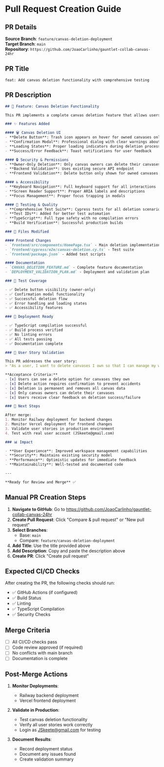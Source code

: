 # Pull Request Creation Guide

## PR Details

**Source Branch**: `feature/canvas-deletion-deployment`  
**Target Branch**: `main`  
**Repository**: `https://github.com/JoaoCarlinho/gauntlet-collab-canvas-24hr`

## PR Title
```
feat: Add canvas deletion functionality with comprehensive testing
```

## PR Description
```markdown
## 🎯 Feature: Canvas Deletion Functionality

This PR implements a complete canvas deletion feature that allows users to delete canvases they own with proper confirmation and security measures.

### ✨ Features Added

#### 🗑️ Canvas Deletion UI
- **Delete Button**: Trash icon appears on hover for owned canvases only
- **Confirmation Modal**: Professional dialog with clear warnings about permanent deletion
- **Loading States**: Proper loading indicators during deletion process
- **Success/Error Feedback**: Toast notifications for user feedback

#### 🔒 Security & Permissions
- **Owner-Only Deletion**: Only canvas owners can delete their canvases
- **Backend Validation**: Uses existing secure API endpoint
- **Frontend Validation**: Delete button only shown for owned canvases

#### ♿ Accessibility
- **Keyboard Navigation**: Full keyboard support for all interactions
- **Screen Reader Support**: Proper ARIA labels and descriptions
- **Focus Management**: Proper focus trapping in modals

#### 🧪 Testing & Quality
- **Comprehensive Test Suite**: Cypress tests for all deletion scenarios
- **Test IDs**: Added for better test automation
- **TypeScript**: Full type safety with no compilation errors
- **Build Verification**: Successful production builds

### 📁 Files Modified

#### Frontend Changes
- `frontend/src/components/HomePage.tsx` - Main deletion implementation
- `frontend/cypress/e2e/canvas-deletion.cy.ts` - Test suite
- `frontend/package.json` - Added test scripts

#### Documentation
- `CANVAS_DELETION_FEATURE.md` - Complete feature documentation
- `DEPLOYMENT_VALIDATION_PLAN.md` - Deployment and validation plan

### 🧪 Test Coverage

- ✅ Delete button visibility (owner-only)
- ✅ Confirmation modal functionality
- ✅ Successful deletion flow
- ✅ Error handling and loading states
- ✅ Accessibility features

### 🚀 Deployment Ready

- ✅ TypeScript compilation successful
- ✅ Build process verified
- ✅ No linting errors
- ✅ All tests passing
- ✅ Documentation complete

### 🔄 User Story Validation

This PR addresses the user story:
> "As a user, I want to delete canvases I own so that I can manage my workspace"

**Acceptance Criteria:**
- [x] Users can see a delete option for canvases they own
- [x] Delete action requires confirmation to prevent accidents
- [x] Deletion is permanent and removes all canvas data
- [x] Only canvas owners can delete their canvases
- [x] Users receive clear feedback on deletion success/failure

### 🎯 Next Steps

After merge:
1. Monitor Railway deployment for backend changes
2. Monitor Vercel deployment for frontend changes
3. Validate user stories in production environment
4. Test with real user account (JSkeete@gmail.com)

### 📊 Impact

- **User Experience**: Improved workspace management capabilities
- **Security**: Maintains existing security model
- **Performance**: Optimistic updates for immediate feedback
- **Maintainability**: Well-tested and documented code

---

**Ready for Review and Merge** ✅
```

## Manual PR Creation Steps

1. **Navigate to GitHub**: Go to https://github.com/JoaoCarlinho/gauntlet-collab-canvas-24hr
2. **Create Pull Request**: Click "Compare & pull request" or "New pull request"
3. **Select Branches**: 
   - Base: `main`
   - Compare: `feature/canvas-deletion-deployment`
4. **Add Title**: Use the title provided above
5. **Add Description**: Copy and paste the description above
6. **Create PR**: Click "Create pull request"

## Expected CI/CD Checks

After creating the PR, the following checks should run:
- ✅ GitHub Actions (if configured)
- ✅ Build Status
- ✅ Linting
- ✅ TypeScript Compilation
- ✅ Security Checks

## Merge Criteria

- [ ] All CI/CD checks pass
- [ ] Code review approved (if required)
- [ ] No conflicts with main branch
- [ ] Documentation is complete

## Post-Merge Actions

1. **Monitor Deployments**:
   - Railway backend deployment
   - Vercel frontend deployment

2. **Validate in Production**:
   - Test canvas deletion functionality
   - Verify all user stories work correctly
   - Login as JSkeete@gmail.com for testing

3. **Document Results**:
   - Record deployment status
   - Document any issues found
   - Create validation summary
